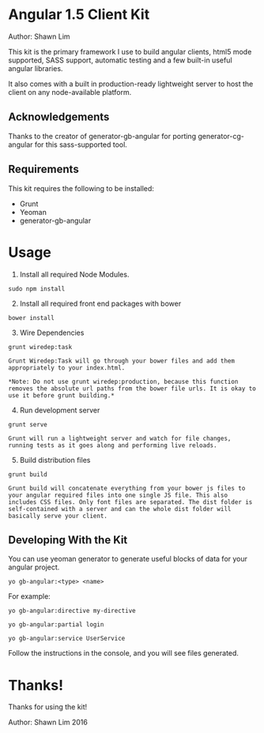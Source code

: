 Angular 1.5 Client Kit
======================
Author: Shawn Lim

This kit is the primary framework I use to build angular clients, html5 mode supported, SASS support, automatic testing and a few built-in useful angular libraries.

It also comes with a built in production-ready lightweight server to host the client on any node-available platform.

Acknowledgements
----------------
Thanks to the creator of generator-gb-angular for porting generator-cg-angular for this sass-supported tool.

Requirements
------------

This kit requires the following to be installed:

* Grunt
* Yeoman
* generator-gb-angular

Usage
=====

1. Install all required Node Modules.
```
sudo npm install
```

2. Install all required front end packages with bower
```
bower install
```

3. Wire Dependencies
```
grunt wiredep:task
```
	Grunt Wiredep:Task will go through your bower files and add them appropriately to your index.html.

	*Note: Do not use grunt wiredep:production, because this function removes the absolute url paths from the bower file urls. It is okay to use it before grunt building.*

4. Run development server
```
grunt serve
```
	Grunt will run a lightweight server and watch for file changes, running tests as it goes along and performing live reloads.

5. Build distribution files
```
grunt build
```
	Grunt build will concatenate everything from your bower js files to your angular required files into one single JS file. This also includes CSS files. Only font files are separated. The dist folder is self-contained with a server and can the whole dist folder will basically serve your client.

Developing With the Kit
-----------------------

You can use yeoman generator to generate useful blocks of data for your angular project.
```
yo gb-angular:<type> <name>
```
For example:
```
yo gb-angular:directive my-directive
```
```
yo gb-angular:partial login
```
```
yo gb-angular:service UserService
```

Follow the instructions in the console, and you will see files generated.

Thanks!
=======
Thanks for using the kit!

Author: Shawn Lim
2016

